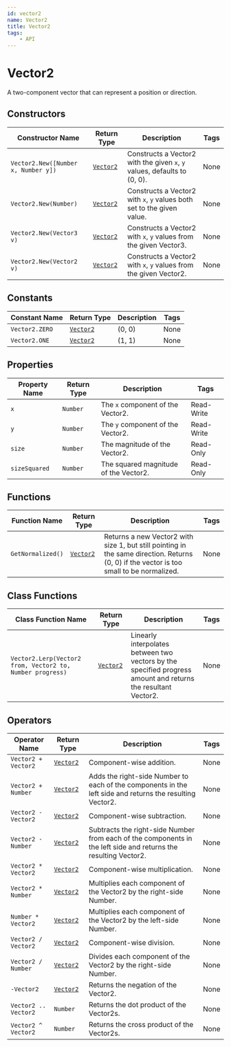 ```yaml
---
id: vector2
name: Vector2
title: Vector2
tags:
    - API
---
```


# Vector2

A two-component vector that can represent a position or direction.

## Constructors

| Constructor Name | Return Type | Description | Tags |
| ----------- | ----------- | ----------- | ---- |
| `Vector2.New([Number x, Number y])` | [`Vector2`](vector2.md) | Constructs a Vector2 with the given `x`, `y` values, defaults to (0, 0). | None |
| `Vector2.New(Number)` | [`Vector2`](vector2.md) | Constructs a Vector2 with `x`, `y` values both set to the given value. | None |
| `Vector2.New(Vector3 v)` | [`Vector2`](vector2.md) | Constructs a Vector2 with `x`, `y` values from the given Vector3. | None |
| `Vector2.New(Vector2 v)` | [`Vector2`](vector2.md) | Constructs a Vector2 with `x`, `y` values from the given Vector2. | None |

## Constants

| Constant Name | Return Type | Description | Tags |
| ----------- | ----------- | ----------- | ---- |
| `Vector2.ZERO` | [`Vector2`](vector2.md) | (0, 0) | None |
| `Vector2.ONE` | [`Vector2`](vector2.md) | (1, 1) | None |

## Properties

| Property Name | Return Type | Description | Tags |
| -------- | ----------- | ----------- | ---- |
| `x` | `Number` | The `x` component of the Vector2. | Read-Write |
| `y` | `Number` | The `y` component of the Vector2. | Read-Write |
| `size` | `Number` | The magnitude of the Vector2. | Read-Only |
| `sizeSquared` | `Number` | The squared magnitude of the Vector2. | Read-Only |

## Functions

| Function Name | Return Type | Description | Tags |
| -------- | ----------- | ----------- | ---- |
| `GetNormalized()` | [`Vector2`](vector2.md) | Returns a new Vector2 with size 1, but still pointing in the same direction. Returns (0, 0) if the vector is too small to be normalized. | None |

## Class Functions

| Class Function Name | Return Type | Description | Tags |
| -------------- | ----------- | ----------- | ---- |
| `Vector2.Lerp(Vector2 from, Vector2 to, Number progress)` | [`Vector2`](vector2.md) | Linearly interpolates between two vectors by the specified progress amount and returns the resultant Vector2. | None |

## Operators

| Operator Name | Return Type | Description | Tags |
| -------- | ----------- | ----------- | ---- |
| `Vector2 + Vector2` | [`Vector2`](vector2.md) | Component-wise addition. | None |
| `Vector2 + Number` | [`Vector2`](vector2.md) | Adds the right-side Number to each of the components in the left side and returns the resulting Vector2. | None |
| `Vector2 - Vector2` | [`Vector2`](vector2.md) | Component-wise subtraction. | None |
| `Vector2 - Number` | [`Vector2`](vector2.md) | Subtracts the right-side Number from each of the components in the left side and returns the resulting Vector2. | None |
| `Vector2 * Vector2` | [`Vector2`](vector2.md) | Component-wise multiplication. | None |
| `Vector2 * Number` | [`Vector2`](vector2.md) | Multiplies each component of the Vector2 by the right-side Number. | None |
| `Number * Vector2` | [`Vector2`](vector2.md) | Multiplies each component of the Vector2 by the left-side Number. | None |
| `Vector2 / Vector2` | [`Vector2`](vector2.md) | Component-wise division. | None |
| `Vector2 / Number` | [`Vector2`](vector2.md) | Divides each component of the Vector2 by the right-side Number. | None |
| `-Vector2` | [`Vector2`](vector2.md) | Returns the negation of the Vector2. | None |
| `Vector2 .. Vector2` | `Number` | Returns the dot product of the Vector2s. | None |
| `Vector2 ^ Vector2` | `Number` | Returns the cross product of the Vector2s. | None |
